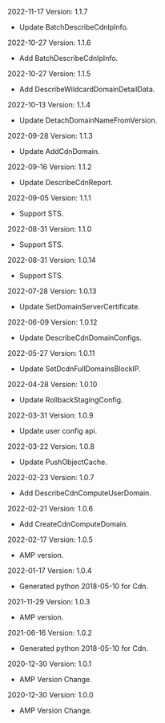 2022-11-17 Version: 1.1.7
- Update BatchDescribeCdnIpInfo.

2022-10-27 Version: 1.1.6
- Add BatchDescribeCdnIpInfo.

2022-10-27 Version: 1.1.5
- Add DescribeWildcardDomainDetailData.

2022-10-13 Version: 1.1.4
- Update DetachDomainNameFromVersion.

2022-09-28 Version: 1.1.3
- Update AddCdnDomain.

2022-09-16 Version: 1.1.2
- Update DescribeCdnReport.

2022-09-05 Version: 1.1.1
- Support STS.

2022-08-31 Version: 1.1.0
- Support STS.

2022-08-31 Version: 1.0.14
- Support STS.

2022-07-28 Version: 1.0.13
 - Update SetDomainServerCertificate.

2022-06-09 Version: 1.0.12
 - Update DescribeCdnDomainConfigs.

2022-05-27 Version: 1.0.11
 - Update SetDcdnFullDomainsBlockIP.

2022-04-28 Version: 1.0.10
- Update RollbackStagingConfig.

2022-03-31 Version: 1.0.9
- Update user config api.

2022-03-22 Version: 1.0.8
- Update PushObjectCache.

2022-02-23 Version: 1.0.7
- Add DescribeCdnComputeUserDomain.

2022-02-21 Version: 1.0.6
- Add CreateCdnComputeDomain.

2022-02-17 Version: 1.0.5
- AMP version.

2022-01-17 Version: 1.0.4
- Generated python 2018-05-10 for Cdn.

2021-11-29 Version: 1.0.3
- AMP version.

2021-06-16 Version: 1.0.2
- Generated python 2018-05-10 for Cdn.

2020-12-30 Version: 1.0.1
- AMP Version Change.

2020-12-30 Version: 1.0.0
- AMP Version Change.

